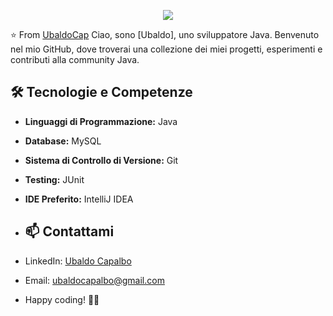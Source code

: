 <p align="center">
  <img src ="https://github-readme-stats.vercel.app/api?username=ubaldocap&show_icons=true&count_private=true&theme=default&hide_border=true&hide=issues,contribs">
</p>

⭐️ From [UbaldoCap](https://github.com/[UbaldoCap])
Ciao, sono [Ubaldo], uno sviluppatore Java. Benvenuto nel mio GitHub, dove troverai una collezione dei miei progetti, esperimenti e contributi alla community Java.

## 🛠 Tecnologie e Competenze

- **Linguaggi di Programmazione:** Java
- **Database:** MySQL
- **Sistema di Controllo di Versione:** Git
- **Testing:** JUnit
- **IDE Preferito:** IntelliJ IDEA

- ## 📫 Contattami

- LinkedIn: [Ubaldo Capalbo](www.linkedin.com/in/ubaldo-capalbo-96250b2b1)
- Email: ubaldocapalbo@gmail.com

- Happy coding! 👨‍💻
<!--
**UbaldoCap/UbaldoCap** is a ✨ _special_ ✨ repository because its `README.md` (this file) appears on your GitHub profile.

Here are some ideas to get you started:

- 🔭 I’m currently working on ...
- 🌱 I’m currently learning ...
- 👯 I’m looking to collaborate on ...
- 🤔 I’m looking for help with ...
- 💬 Ask me about ...
- 📫 How to reach me: ...
- 😄 Pronouns: ...
- ⚡ Fun fact: ...
-->
